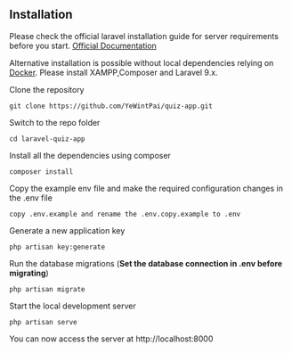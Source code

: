 
## Installation

Please check the official laravel installation guide for server requirements before you start. [Official Documentation](https://laravel.com/docs/5.4/installation#installation)

Alternative installation is possible without local dependencies relying on [Docker](#docker). 
Please install XAMPP,Composer and Laravel 9.x.
    
Clone the repository

    git clone https://github.com/YeWintPai/quiz-app.git

Switch to the repo folder

    cd laravel-quiz-app
    
Install all the dependencies using composer

    composer install

Copy the example env file and make the required configuration changes in the .env file

    copy .env.example and rename the .env.copy.example to .env

Generate a new application key

    php artisan key:generate

Run the database migrations (**Set the database connection in .env before migrating**)

    php artisan migrate


Start the local development server

    php artisan serve

You can now access the server at http://localhost:8000

